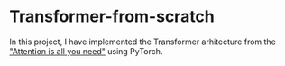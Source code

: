 # Transformer-from-scratch
In this project, I have implemented the Transformer arhitecture from the ["Attention is all you need"](https://arxiv.org/pdf/1706.03762.pdf) using PyTorch.
